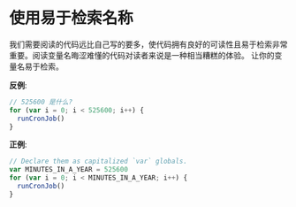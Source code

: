 # 使用易于检索名称

我们需要阅读的代码远比自己写的要多，使代码拥有良好的可读性且易于检索非常重要。阅读变量名晦涩难懂的代码对读者来说是一种相当糟糕的体验。
让你的变量名易于检索。

**反例**:

```javascript
// 525600 是什么?
for (var i = 0; i < 525600; i++) {
  runCronJob()
}
```

**正例**:

```javascript
// Declare them as capitalized `var` globals.
var MINUTES_IN_A_YEAR = 525600
for (var i = 0; i < MINUTES_IN_A_YEAR; i++) {
  runCronJob()
}
```
